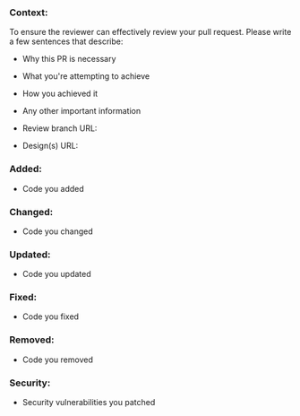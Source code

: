 ### Context:
To ensure the reviewer can effectively review your pull request. Please write a few sentences that describe:
- Why this PR is necessary
- What you're attempting to achieve
- How you achieved it
- Any other important information

- Review branch URL:
- Design(s) URL:

### Added:
- Code you added

### Changed:
- Code you changed

### Updated:
- Code you updated

### Fixed:
- Code you fixed

### Removed:
- Code you removed

### Security:
- Security vulnerabilities you patched
